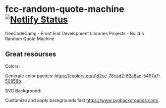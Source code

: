 # fcc-random-quote-machine [![Netlify Status](https://api.netlify.com/api/v1/badges/31ae95d6-69ea-4d9f-bedc-03d941862caf/deploy-status)](https://app.netlify.com/sites/fcc-random-quote-machine-ac/deploys)

freeCodeCamp - Front End Development Libraries Projects - Build a Random Quote Machine

## Great resourses

Colors:

Generate color paettes: https://coolors.co/a1d2ce-78cad2-62a8ac-5497a7-50858b

SVG Background:

Customize and apply backgrounds fast https://www.svgbackgrounds.com/

